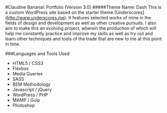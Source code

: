 #Claudine Bananal: Portfolio (Version 3.0)
#####Theme Name: Dash
This is a custom WordPress site based on the starter theme [Underscores] (http://www.underscores.me). It features selected works of mine in the fields of design and development as well as other creative pursuits. I also aim to make this an evolving project, wherein the production of which will help me constantly practice and improve my skills as well as try out and learn other techniques and tools of the trade that are new to me at this point in time.

###Languages and Tools Used
* HTML5 / CSS3
* Flexbox
* Media Queries
* SASS
* BEM Methodology
* Javascript / jQuery
* WordPress / PHP
* MAMP / Gulp
* Photoshop
